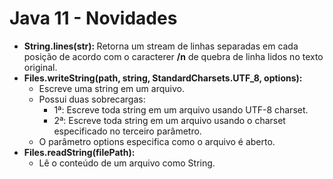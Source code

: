 # Java 11 - Novidades
- <b>String.lines(str): </b> Retorna um stream de linhas separadas em cada posição de acordo com o caracterer <b>/n</b> de quebra de linha lidos no texto original.
- <b>Files.writeString(path, string, StandardCharsets.UTF_8, options): </b>
  - Escreve uma string em um arquivo.
  - Possui duas sobrecargas:
    - 1ª: Escreve toda string em um arquivo usando UTF-8 charset.
    - 2ª: Escreve toda string em um arquivo usando o charset especificado no terceiro parâmetro.
  - O parâmetro options especifica como o arquivo é aberto.
- <b>Files.readString(filePath): </b>
  - Lê o conteúdo de um arquivo como String.
